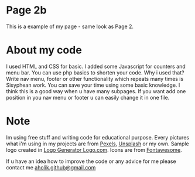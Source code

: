 # Page 2b

This is a example of my page - same look as Page 2.

# About my code

I used HTML and CSS for basic. I added some Javascript for counters and menu bar.
You can use php basics to shorten your code. 
Why i used that? Write nav menu, footer or other functionality which repeats many times is Sisyphean work.
You can save your time using some basic knowledge. I think this is a good way when u have many subpages. If you want add one position in you nav menu or footer u can easily change it in one file.

# Note

Im using free stuff and writing code for educational purpose.
Every pictures what i'm using in my projects are from [Pexels](https://www.pexels.com/), [Unsplash](https://unsplash.com/) or my own.
Sample logo created in  [Logo Generator Logo.com](https://app.logo.com/). 
Icons are from [Fontawesome](https://fontawesome.com/).

If u have an idea how to improve the code or any advice for me please contact me [aholik.github@gmail.com](mailto:aholik.github@gmail.com) 
